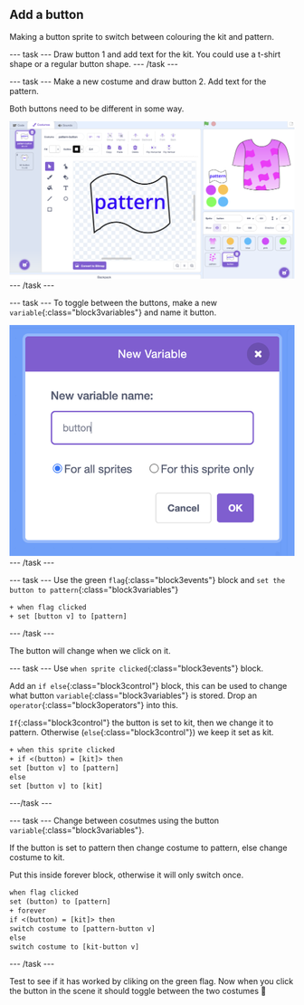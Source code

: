 ## Add a button

Making a button sprite to switch between colouring the kit and pattern. 

--- task ---
Draw button 1 and add text for the kit. You could use a t-shirt shape or a regular button shape.
--- /task ---

--- task ---
Make a new costume and draw button 2. Add text for the pattern. 

Both buttons need to be different in some way.

![Scratch editor - making button sprites](images/button.png)
--- /task ---


--- task ---
To toggle between the buttons, make a new `variable`{:class="block3variables"} and name it button.

![pop-up new variable name box in Scratch](images/make-variable.png)
--- /task ---


--- task ---
Use the green `flag`{:class="block3events"} block and `set the button to pattern`{:class="block3variables"} 

```blocks3
+ when flag clicked
+ set [button v] to [pattern]
```
--- /task ---

The button will change when we click on it. 

--- task ---
Use `when sprite clicked`{:class="block3events"} block.

Add an `if else`{:class="block3control"} block, this can be used to change what button `variable`{:class="block3variables"} is stored. Drop an `operator`{:class="block3operators"} into this.

`If`{:class="block3control"} the button is set to kit, then we change it to pattern. Otherwise (`else`{:class="block3control"}) we keep it set as kit.

```blocks3
+ when this sprite clicked
+ if <(button) = [kit]> then
set [button v] to [pattern]
else
set [button v] to [kit]
```
---/task ---

--- task ---
Change between cosutmes using the button `variable`{:class="block3variables"}.

If the button is set to pattern then change costume to pattern, else change costume to kit.

Put this inside forever block, otherwise it will only switch once. 

```blocks3
when flag clicked
set (button) to [pattern]
+ forever
if <(button) = [kit]> then
switch costume to [pattern-button v] 
else 
switch costume to [kit-button v]
```
--- /task ---

Test to see if it has worked by cliking on the green flag. Now when you click the button in the scene it should toggle between the two costumes 🔘
